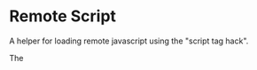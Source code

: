 Remote Script
=============

A helper for loading remote javascript using the "script tag hack".

The <script> tags might fetch any (remote) javascript by specifying a 'src'
attribute - they are not constrained by the same origin policy as AJAX requests.
However as those load document building is blocked and the page feels slow.
This script enables loading of such remote scripts after the document is built.
There's special support for scripts that write directly to the DOM using
`document.write()` (e.g. gist / pastie embedding). You might even modify the
"written" HTML content before it gets inserted into the DOM.

Examples
========

    // setup defaults - wait for DOM + a src (URL) base :
    remoteScript.defaults.onLoad = true;
    remoteScript.defaults.base = 'http://gist.github.com';

    // the script will get embedded "in place" where this code occured in the
    // HTML document :
    remoteScript('319433.js');

    // until the script is not loaded a 'loading' HTML might be shown if
    // specified as a parameter :
    remoteScript({ src: '319433.js', loadingHTML: '<h2>loading</h2>' });

    // this one will get embedded into an element with 'div-1' id :
    remoteScript({ src: '319433.js', appendScript: 'div-1' });

    // if a function is specified it is expected to add the <script> element
    // into the DOM :
    remoteScript({ src: '319433.js', appendScript: function($script) {
        var $body = document.getElementsByTagName('body')[0];
        $body.appendChild($script);
    }});

    // there's a scriptLoaded callback available - it gets called just after
    // the script has loaded and passes the script element as a parameter :
    remoteScript({ src: '319433.js', scriptLoaded: function($script) {
        var parentNode = $script.parentNode;
        parentNode.removeChild($script.nextSibling);
    }});

    // document.write() calls from remote scripts are detected when loading
    // after DOM is ready and are handled correctly - the HTML gets inserted
    // just after where the script node is inserted, the written HTML content 
    // might be modified during the scriptLoaded callback
    remoteScript({ src: '319433.js', onLoad: true,
        scriptLoaded: function($script, writeArray) {
            // writeArray contains the string arguments that were
            // passed during remote script document.write() calls
            for (var i=0; i<writeArray.length; i++) {
                var str = writeArray[i].replace(/^\s*/, ""); // L trim
                if (str.substring(0, 5).toLowerCase() == '<link') {
                    writeArray[i] = ''; // "remove" style <link>
                }
            }
        }
    });

    // @see the demo.html for a scriptLoaded callback that removes style links
    // from pasties (http://pastie.org) and gists (http://gist.github.com)

If `remoteScript()` is called after the DOM has loaded - the script loading
gets executed immediately, if `appendScript:` option is not present scripts are
appended to the end of the <body> tag.

NOTE: that script referring to a remote URL run with the same authority as
scripts from Your page and have access to Your cookies. Thus only load remote
scripts from servers that You trust !

Copyright (c) 2010 Karol Bucek,
released under the [Apache License](http://www.apache.org/licenses/LICENSE-2.0.html)
